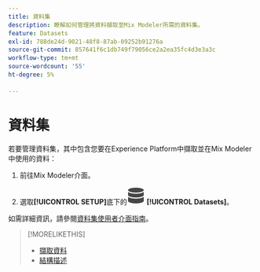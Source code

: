 ```yaml
---
title: 資料集
description: 瞭解如何管理將資料擷取至Mix Modeler所需的資料集。
feature: Datasets
exl-id: 788de24d-9021-48f8-87ab-09252b91276a
source-git-commit: 857641f6c1db749f79056ce2a2ea35fc4d3e3a3c
workflow-type: tm+mt
source-wordcount: '55'
ht-degree: 5%

---
```


# 資料集

若要管理資料集，其中包含您要在Experience Platform中擷取並在Mix Modeler中使用的資料：

1. 前往Mix Modeler介面。

1. 選取&#x200B;**[!UICONTROL SETUP]**&#x200B;底下的![資料](/help/assets/icons/Data.svg) **[!UICONTROL Datasets]**。

如需詳細資訊，請參閱[資料集使用者介面指南](https://experienceleague.adobe.com/docs/experience-platform/catalog/datasets/user-guide.html?lang=en)。

>[!MORELIKETHIS]
>
>* [擷取資料](https://experienceleague.adobe.com/en/docs/experience-platform/ingestion/home)
>* [結構描述](schemas.md)
